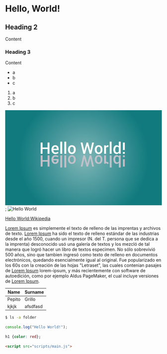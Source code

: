    # Hello, World!
    
   ## Heading 2
  Content
   ### Heading 3
  Content 


- a 
- b
- c

1. a
2. b
3. c

![Hello World!](images/helloworld.jpg);
![Hello World](https://helloworld.raspberrypi.org/assets/helloworld-1b980fe2c0952d3d05a41c76e48dfd532bfe71d83d7d133d8d7fb1d1d08c61ac.png)

[Hello World:Wikipedia](https://es.wikipedia.org/wiki/Hola_mundo)

[Lorem Ipsum][lorem-ipsum] es simplemente el texto de relleno de las imprentas y archivos de texto. [Lorem Ipsum][lorem-ipsum] ha sido el texto de relleno estándar de las industrias desde el año 1500, cuando un impresor (N. del T. persona que se dedica a la imprenta) desconocido usó una galería de textos y los mezcló de tal manera que logró hacer un libro de textos especimen. No sólo sobrevivió 500 años, sino que tambien ingresó como texto de relleno en documentos electrónicos, quedando esencialmente igual al original. Fue popularizado en los 60s con la creación de las hojas "Letraset", las cuales contenian pasajes de [Lorem Ipsum][lorem-ipsum] lorem-ipsum, y más recientemente con software de autoedición, como por ejemplo Aldus PageMaker, el cual incluye versiones de [Lorem Ipsum][lorem-ipsum].

[lorem-ipsum]:https://es.wikipedia.org/wiki/Lorem_ipsum

| Name | Surname |
| ---- | ------- |
| Pepito | Grillo |
| kjkjk | afsdfasd |


```sh
$ ls -a folder
```

```js
console.log("Hello World!");
```

```css
h1 {color: red};
```

```html
<script src="scripts/main.js">
```
